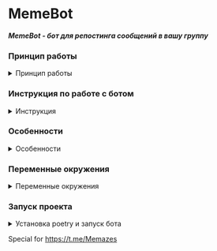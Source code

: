 # MemeBot

***MemeBot - бот для репостинга сообщений в вашу группу***

### Принцип работы

<details>
 <summary>
 Принцип работы
 </summary>

* Вы репостите боту любое сообщение, содержащее фото/видео/аудио файл либо документ
* Бот извлекает вложение из сообщения и отправляет его в вашу группу от имени вашей группы с заданной подписью

</details>

### Инструкция по работе с ботом

<details>
 <summary>
 Инструкция
 </summary>

- В корневой папке создайте файл *.env* по примеру *.env.example* и добавляете в него токен для бота telegram
- При запуске бота вам в чат бота придет номер вашего профиля в telegram
- Добавьте бота к себе в группу, после этого вам придет сообщение в чат бота с номером группы
- Заполните в файле *.env* номер вашего профиля и номер вашей группы
- Перезапустите данного бота

</details>

### Особенности

<details>
 <summary>
 Особенности
 </summary>

* В данный момент бот работает с жесткой привязкой к вашему профилю, чтобы только ваши репосты публиковались в вашей
  группе
* Работает только с одной группой

</details>

### Переменные окружения

<details>
 <summary>
 Переменные окружения
 </summary>

- В корневой папке создайте файл *.env* по примеру *.env.example* и заполните своими данными:

```
MY_ID=            # Номер вашего профиля в telegram
GROUP_ID=         # Номер вашей группы, начинается со знака '-'
DESCRIPTION=      # Описание к публикуемым сообщениям
BOT_TOKEN=        # Токен вашего telegram бота
```

</details>

### Запуск проекта

<details>
 <summary>
 Установка poetry и запуск бота
 </summary>

- Установите poetry

```shell
pip install poetry
```

- Находясь в папке проекта, установите зависимости

```shell
poetry install
```

- Активируйте виртуальное окружение с помощью poetry

```shell
poetry shell
```

- Запустите бота

```shell
python.exe run.py
```

</details>


Special for https://t.me/Memazes
